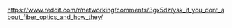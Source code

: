 https://www.reddit.com/r/networking/comments/3gx5dz/ysk_if_you_dont_about_fiber_optics_and_how_they/
